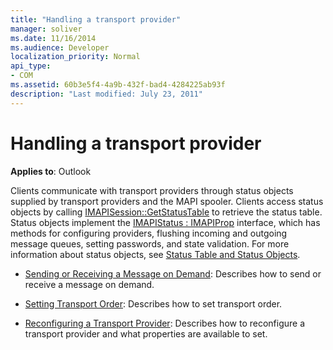 ```yaml
---
title: "Handling a transport provider"
manager: soliver
ms.date: 11/16/2014
ms.audience: Developer
localization_priority: Normal
api_type:
- COM
ms.assetid: 60b3e5f4-4a9b-432f-bad4-4284225ab93f
description: "Last modified: July 23, 2011"
---
```


# Handling a transport provider
  
**Applies to**: Outlook 
  
Clients communicate with transport providers through status objects supplied by transport providers and the MAPI spooler. Clients access status objects by calling [IMAPISession::GetStatusTable](imapisession-getstatustable.md) to retrieve the status table. Status objects implement the [IMAPIStatus : IMAPIProp](imapistatusimapiprop.md) interface, which has methods for configuring providers, flushing incoming and outgoing message queues, setting passwords, and state validation. For more information about status objects, see [Status Table and Status Objects](status-table-and-status-objects.md).


- [Sending or Receiving a Message on Demand](sending-or-receiving-a-message-on-demand.md): Describes how to send or receive a message on demand.
    
- [Setting Transport Order](setting-transport-order.md): Describes how to set transport order.
    
- [Reconfiguring a Transport Provider](reconfiguring-a-transport-provider.md): Describes how to reconfigure a transport provider and what properties are available to set.
    

